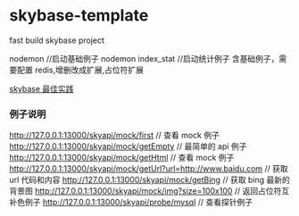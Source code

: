 # skybase-template

fast build skybase project

nodemon //启动基础例子
nodemon index_stat //启动统计例子 含基础例子，需要配置 redis,增删改成扩展,占位符扩展

[skybase 最佳实践](https://github.com/kongnet/skybase/blob/master/BestPractice.md)

### 例子说明

http://127.0.0.1:13000/skyapi/mock/first // 查看 mock 例子
http://127.0.0.1:13000/skyapi/mock/getEmpty // 最简单的 api 例子
http://127.0.0.1:13000/skyapi/mock/getHtml // 查看 mock 例子
http://127.0.0.1:13000/skyapi/mock/getUrl?url=http://www.baidu.com // 获取 url 代码和内容
http://127.0.0.1:13000/skyapi/mock/getBing // 获取 bing 最新的背景图
http://127.0.0.1:13000/skyapi/mock/img?size=100x100 // 返回占位符互补色例子
http://127.0.0.1:13000/skyapi/probe/mysql // 查看探针例子
